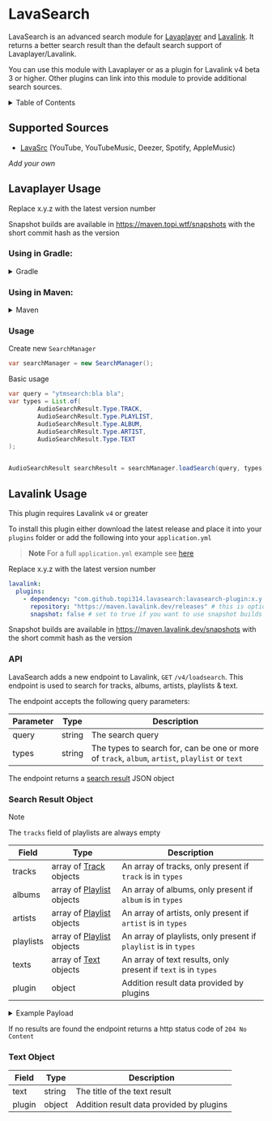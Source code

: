 # LavaSearch

LavaSearch is an advanced search module for [Lavaplayer](https://github.com/sedmelluq/lavaplayer) and [Lavalink](https://github.com/lavalink-devs/Lavalink).
It returns a better search result than the default search support of Lavaplayer/Lavalink.

You can use this module with Lavaplayer or as a plugin for Lavalink v4 beta 3 or higher. Other plugins can link into this module to provide additional search sources.

<details>
<summary>Table of Contents</summary>

* [Supported Sources](#supported-sources)
* [Lavaplayer Usage](#lavaplayer-usage)
  * [Using in Gradle:](#using-in-gradle)
  * [Using in Maven:](#using-in-maven)
  * [Usage](#usage)
* [Lavalink Usage](#lavalink-usage)
</details>

## Supported Sources

* [LavaSrc](https://github.com/topi314/LavaSrc) (YouTube, YouTubeMusic, Deezer, Spotify, AppleMusic)

*Add your own*

## Lavaplayer Usage
Replace x.y.z with the latest version number

Snapshot builds are available in https://maven.topi.wtf/snapshots with the short commit hash as the version

### Using in Gradle:

<details>
<summary>Gradle</summary>

```gradle
repositories {
  maven {
    url "https://maven.topi.wtf/releases"
  }
}

dependencies {
  implementation "com.github.topi314.lavasearch:lavasearch:x.y.z"
}
```
</details>

### Using in Maven:

<details>
<summary>Maven</summary>

```xml
<repositories>
  <repository>
    <url>https://maven.topi.wtf/releases</url>
  </repository>
</repositories>

<dependencies>
  <dependency>
    <groupId>com.github.topi314.lavasearch</groupId>
    <artifactId>lavasearch</artifactId>
    <version>x.y.z</version>
  </dependency>
</dependencies>
```
</details>

### Usage

Create new `SearchManager`
```java
var searchManager = new SearchManager();
```

Basic usage
```java
var query = "ytmsearch:bla bla";
var types = List.of(
        AudioSearchResult.Type.TRACK,
        AudioSearchResult.Type.PLAYLIST,
        AudioSearchResult.Type.ALBUM,
        AudioSearchResult.Type.ARTIST,
        AudioSearchResult.Type.TEXT
);


AudioSearchResult searchResult = searchManager.loadSearch(query, types);
```

## Lavalink Usage

This plugin requires Lavalink `v4` or greater

To install this plugin either download the latest release and place it into your `plugins` folder or add the following into your `application.yml`

> **Note**
> For a full `application.yml` example see [here](application.example.yml)

Replace x.y.z with the latest version number
```yaml
lavalink:
  plugins:
    - dependency: "com.github.topi314.lavasearch:lavasearch-plugin:x.y.z"
      repository: "https://maven.lavalink.dev/releases" # this is optional for lavalink v4.0.0-beta.5 or greater
      snapshot: false # set to true if you want to use snapshot builds (see below)
```

Snapshot builds are available in https://maven.lavalink.dev/snapshots with the short commit hash as the version

### API

LavaSearch adds a new endpoint to Lavalink, `GET` `/v4/loadsearch`. This endpoint is used to search for tracks, albums,
artists, playlists & text.

The endpoint accepts the following query parameters:

| Parameter | Type   | Description                                                                                     |
|-----------|--------|-------------------------------------------------------------------------------------------------|
| query     | string | The search query                                                                                |
| types     | string | The types to search for, can be one or more of `track`, `album`, `artist`, `playlist` or `text` |

The endpoint returns a [search result](#search-result-object) JSON object

### Search Result Object

> [!Note]
> The `tracks` field of playlists are always empty

| Field     | Type                                                                                                                             | Description                                                     |
|-----------|----------------------------------------------------------------------------------------------------------------------------------|-----------------------------------------------------------------|
| tracks    | array of [Track](https://github.com/lavalink-devs/Lavalink/blob/master/IMPLEMENTATION.md#track) objects                          | An array of tracks, only present if `track` is in `types`       |
| albums    | array of [Playlist](https://github.com/lavalink-devs/Lavalink/blob/master/IMPLEMENTATION.md#load-result-data---playlist) objects | An array of albums, only present if `album` is in `types`       |
| artists   | array of [Playlist](https://github.com/lavalink-devs/Lavalink/blob/master/IMPLEMENTATION.md#load-result-data---playlist) objects | An array of artists, only present if `artist` is in `types`     |
| playlists | array of [Playlist](https://github.com/lavalink-devs/Lavalink/blob/master/IMPLEMENTATION.md#load-result-data---playlist) objects | An array of playlists, only present if `playlist` is in `types` |
| texts     | array of [Text](#text-object) objects                                                                                            | An array of text results, only present if `text` is in `types`  |
| plugin    | object                                                                                                                           | Addition result data provided by plugins                        |

<details>
<summary>Example Payload</summary>

```json
{
  "tracks": [
    {
      "encoded": "QAAB/gMAB0FuaW1hbHMACkFyY2hpdGVjdHMAAAAAAAO5IAAKMTA5MDUzODA4MgABACNodHRwczovL2RlZXplci5jb20vdHJhY2svMTA5MDUzODA4MgEAAAAAAAAAAAA==",
      "info": {
        "identifier": "1090538082",
        "isSeekable": true,
        "author": "Architects",
        "length": 244000,
        "isStream": false,
        "position": 0,
        "title": "Animals",
        "uri": "https://deezer.com/track/1090538082",
        "sourceName": "deezer",
        "artworkUrl": "https://e-cdns-images.dzcdn.net/images/cover/f63fc26eda9ed39f84c1a533e2716f46/1000x1000-000000-80-0-0.jpg",
        "isrc": null
      },
      "pluginInfo": {}
    }
  ],
  "albums": [
    {
      "info": {
        "name": "For Those That Wish To Exist",
        "selectedTrack": -1
      },
      "pluginInfo": {},
      "tracks": []
    }
  ],
  "artists": [
    {
      "info": {
        "name": "Architects's Top Tracks",
        "selectedTrack": -1
      },
      "pluginInfo": {},
      "tracks": []
    }
  ],
  "playlists": [
    {
      "info": {
        "name": "100% Architects",
        "selectedTrack": -1
      },
      "pluginInfo": {},
      "tracks": []
    }
  ],
  "texts": [
    {
      "text": "Architects",
      "plugin": {}
    }
  ],
  "plugin": {}
}
```

</details>

If no results are found the endpoint returns a http status code of `204 No Content`

### Text Object

| Field  | Type   | Description                              |
|--------|--------|------------------------------------------|
| text   | string | The title of the text result             |
| plugin | object | Addition result data provided by plugins |


